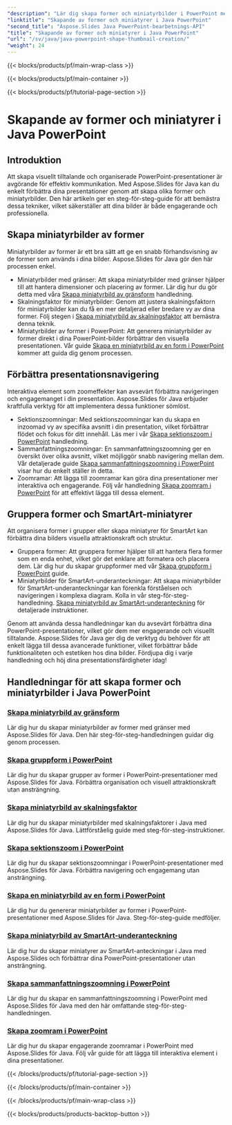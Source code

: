 ```yaml
---
"description": "Lär dig skapa former och miniatyrbilder i PowerPoint med Aspose.Slides Java. Detaljerade handledningar om hur du skapar grupper av former, skalningsfaktorminiatyrbilder och zoomeffekter."
"linktitle": "Skapande av former och miniatyrer i Java PowerPoint"
"second_title": "Aspose.Slides Java PowerPoint-bearbetnings-API"
"title": "Skapande av former och miniatyrer i Java PowerPoint"
"url": "/sv/java/java-powerpoint-shape-thumbnail-creation/"
"weight": 24
---
```


{{< blocks/products/pf/main-wrap-class >}}

{{< blocks/products/pf/main-container >}}

{{< blocks/products/pf/tutorial-page-section >}}

# Skapande av former och miniatyrer i Java PowerPoint

## Introduktion

Att skapa visuellt tilltalande och organiserade PowerPoint-presentationer är avgörande för effektiv kommunikation. Med Aspose.Slides för Java kan du enkelt förbättra dina presentationer genom att skapa olika former och miniatyrbilder. Den här artikeln ger en steg-för-steg-guide för att bemästra dessa tekniker, vilket säkerställer att dina bilder är både engagerande och professionella.

## Skapa miniatyrbilder av former

Miniatyrbilder av former är ett bra sätt att ge en snabb förhandsvisning av de former som används i dina bilder. Aspose.Slides för Java gör den här processen enkel.

- Miniatyrbilder med gränser: Att skapa miniatyrbilder med gränser hjälper till att hantera dimensioner och placering av former. Lär dig hur du gör detta med våra [Skapa miniatyrbild av gränsform](./create-bounds-shape-thumbnail/) handledning.
- Skalningsfaktor för miniatyrbilder: Genom att justera skalningsfaktorn för miniatyrbilder kan du få en mer detaljerad eller bredare vy av dina former. Följ stegen i [Skapa miniatyrbild av skalningsfaktor](./create-scaling-factor-thumbnail/) att bemästra denna teknik.
- Miniatyrbilder av former i PowerPoint: Att generera miniatyrbilder av former direkt i dina PowerPoint-bilder förbättrar den visuella presentationen. Vår guide [Skapa en miniatyrbild av en form i PowerPoint](./create-shape-thumbnail-powerpoint/) kommer att guida dig genom processen.

## Förbättra presentationsnavigering

Interaktiva element som zoomeffekter kan avsevärt förbättra navigeringen och engagemanget i din presentation. Aspose.Slides för Java erbjuder kraftfulla verktyg för att implementera dessa funktioner sömlöst.

- Sektionszoomningar: Med sektionszoomningar kan du skapa en inzoomad vy av specifika avsnitt i din presentation, vilket förbättrar flödet och fokus för ditt innehåll. Läs mer i vår [Skapa sektionszoom i PowerPoint](./create-section-zoom-powerpoint/) handledning.
- Sammanfattningszoomningar: En sammanfattningszoomning ger en översikt över olika avsnitt, vilket möjliggör snabb navigering mellan dem. Vår detaljerade guide [Skapa sammanfattningszoomning i PowerPoint](./create-summary-zoom-powerpoint/) visar hur du enkelt ställer in detta.
- Zoomramar: Att lägga till zoomramar kan göra dina presentationer mer interaktiva och engagerande. Följ vår handledning [Skapa zoomram i PowerPoint](./create-zoom-frame-powerpoint/) för att effektivt lägga till dessa element.

## Gruppera former och SmartArt-miniatyrer

Att organisera former i grupper eller skapa miniatyrer för SmartArt kan förbättra dina bilders visuella attraktionskraft och struktur.

- Gruppera former: Att gruppera former hjälper till att hantera flera former som en enda enhet, vilket gör det enklare att formatera och placera dem. Lär dig hur du skapar gruppformer med vår [Skapa gruppform i PowerPoint](./create-group-shape-powerpoint/) guide.
- Miniatyrbilder för SmartArt-underanteckningar: Att skapa miniatyrbilder för SmartArt-underanteckningar kan förenkla förståelsen och navigeringen i komplexa diagram. Kolla in vår steg-för-steg-handledning. [Skapa miniatyrbild av SmartArt-underanteckning](./create-smartart-child-note-thumbnail/) för detaljerade instruktioner.

Genom att använda dessa handledningar kan du avsevärt förbättra dina PowerPoint-presentationer, vilket gör dem mer engagerande och visuellt tilltalande. Aspose.Slides för Java ger dig de verktyg du behöver för att enkelt lägga till dessa avancerade funktioner, vilket förbättrar både funktionaliteten och estetiken hos dina bilder. Fördjupa dig i varje handledning och höj dina presentationsfärdigheter idag!
## Handledningar för att skapa former och miniatyrbilder i Java PowerPoint
### [Skapa miniatyrbild av gränsform](./create-bounds-shape-thumbnail/)
Lär dig hur du skapar miniatyrbilder av former med gränser med Aspose.Slides för Java. Den här steg-för-steg-handledningen guidar dig genom processen.
### [Skapa gruppform i PowerPoint](./create-group-shape-powerpoint/)
Lär dig hur du skapar grupper av former i PowerPoint-presentationer med Aspose.Slides för Java. Förbättra organisation och visuell attraktionskraft utan ansträngning.
### [Skapa miniatyrbild av skalningsfaktor](./create-scaling-factor-thumbnail/)
Lär dig hur du skapar miniatyrbilder med skalningsfaktorer i Java med Aspose.Slides för Java. Lättförståelig guide med steg-för-steg-instruktioner.
### [Skapa sektionszoom i PowerPoint](./create-section-zoom-powerpoint/)
Lär dig hur du skapar sektionszoomningar i PowerPoint-presentationer med Aspose.Slides för Java. Förbättra navigering och engagemang utan ansträngning.
### [Skapa en miniatyrbild av en form i PowerPoint](./create-shape-thumbnail-powerpoint/)
Lär dig hur du genererar miniatyrbilder av former i PowerPoint-presentationer med Aspose.Slides för Java. Steg-för-steg-guide medföljer.
### [Skapa miniatyrbild av SmartArt-underanteckning](./create-smartart-child-note-thumbnail/)
Lär dig hur du skapar miniatyrer av SmartArt-anteckningar i Java med Aspose.Slides och förbättrar dina PowerPoint-presentationer utan ansträngning.
### [Skapa sammanfattningszoomning i PowerPoint](./create-summary-zoom-powerpoint/)
 Lär dig hur du skapar en sammanfattningszoomning i PowerPoint med Aspose.Slides för Java med den här omfattande steg-för-steg-handledningen.
### [Skapa zoomram i PowerPoint](./create-zoom-frame-powerpoint/)
Lär dig hur du skapar engagerande zoomramar i PowerPoint med Aspose.Slides för Java. Följ vår guide för att lägga till interaktiva element i dina presentationer.

{{< /blocks/products/pf/tutorial-page-section >}}

{{< /blocks/products/pf/main-container >}}

{{< /blocks/products/pf/main-wrap-class >}}

{{< blocks/products/products-backtop-button >}}